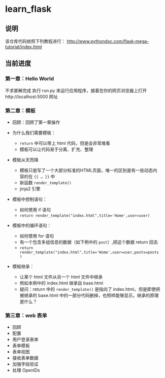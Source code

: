 # learn_flask

## 说明

该仓库代码依照下列教程进行：
http://www.pythondoc.com/flask-mega-tutorial/index.html



## 当前进度

### 第一章：Hello World

不求甚解完成
执行 run.py 来运行应用程序，接着在你的网页浏览器上打开 http://localhost:5000 网址



### 第二章：模板

- 回顾：回顾了第一章操作

- 为什么我们需要模板：
  - `return` 中可以带上 html 代码，但是会非常难看
  - 模板可以让代码易于分离、扩充、整理

- 模板从天而降
  - 模板只是写了一个大部分标准的HTML页面，唯一的区别是有一些动态内容的在 `{{ … }}` 中
  - 新函数 `render_template()`
  - jinja2 引擎

- 模板中控制语句：
  - 如何使用 if 语句
  - `return render_template("index.html",title='Home',user=user)`
- 模板中的循环语句：
  - 如何使用 for 语句
  - 有一个包含多组信息的数据（如下例中的 `post`）,把这个数据 return 回去
  - `return render_template("index.html",title='Home',user=user,posts=posts)`
- 模板继承：
  - 让某个 html 文件从另一个 html 文件中继承
  - 例如本例中的 index.html 继承自 base.html
  - 疑问：return 中的 `render_template()` 是指向了 index.html，但是即使把被继承的 base.html 中的一部分代码删掉，也照样能够显示。继承的原理是什么？



### 第三章：web 表单

- 回顾
- 配置
- 用户登录表单
- 表单模板
- 表单视图
- 接收表单数据
- 加强字段验证
- 处理 OpenIDs